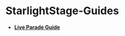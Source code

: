 # StarlightStage-Guides

* **[Live Parade Guide](https://github.com/groowlithe/StarlightStage-Guides/blob/master/Live%20Parade%20Guide.md)**

